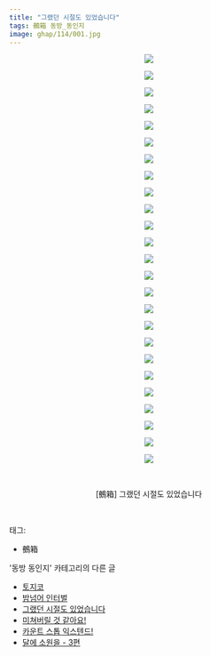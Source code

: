 ```yaml
---
title: "그랬던 시절도 있었습니다"
tags: 鵺箱 동방_동인지
image: ghap/114/001.jpg
---
```

<div class="article">
<p style="text-align: center; clear: none; float: none;"><img src="{{ site.nasurl }}/ghap/114/001.jpg"/></p>
<p style="text-align: center; clear: none; float: none;"><img src="{{ site.nasurl }}/ghap/114/002.jpg"/></p>
<p style="text-align: center; clear: none; float: none;"><img src="{{ site.nasurl }}/ghap/114/003.jpg"/></p>
<p style="text-align: center; clear: none; float: none;"><img src="{{ site.nasurl }}/ghap/114/004.jpg"/></p>
<p style="text-align: center; clear: none; float: none;"><img src="{{ site.nasurl }}/ghap/114/005.jpg"/></p>
<p style="text-align: center; clear: none; float: none;"><img src="{{ site.nasurl }}/ghap/114/006.jpg"/></p>
<p style="text-align: center; clear: none; float: none;"><img src="{{ site.nasurl }}/ghap/114/007.jpg"/></p>
<p style="text-align: center; clear: none; float: none;"><img src="{{ site.nasurl }}/ghap/114/008.jpg"/></p>
<p style="text-align: center; clear: none; float: none;"><img src="{{ site.nasurl }}/ghap/114/009.jpg"/></p>
<p style="text-align: center; clear: none; float: none;"><img src="{{ site.nasurl }}/ghap/114/010.jpg"/></p>
<p style="text-align: center; clear: none; float: none;"><img src="{{ site.nasurl }}/ghap/114/011.jpg"/></p>
<p style="text-align: center; clear: none; float: none;"><img src="{{ site.nasurl }}/ghap/114/012.jpg"/></p>
<p style="text-align: center; clear: none; float: none;"><img src="{{ site.nasurl }}/ghap/114/013.jpg"/></p>
<p style="text-align: center; clear: none; float: none;"><img src="{{ site.nasurl }}/ghap/114/014.jpg"/></p>
<p style="text-align: center; clear: none; float: none;"><img src="{{ site.nasurl }}/ghap/114/015.jpg"/></p>
<p style="text-align: center; clear: none; float: none;"><img src="{{ site.nasurl }}/ghap/114/016.jpg"/></p>
<p style="text-align: center; clear: none; float: none;"><img src="{{ site.nasurl }}/ghap/114/017.jpg"/></p>
<p style="text-align: center; clear: none; float: none;"><img src="{{ site.nasurl }}/ghap/114/018.jpg"/></p>
<p style="text-align: center; clear: none; float: none;"><img src="{{ site.nasurl }}/ghap/114/019.jpg"/></p>
<p style="text-align: center; clear: none; float: none;"><img src="{{ site.nasurl }}/ghap/114/020.jpg"/></p>
<p style="text-align: center; clear: none; float: none;"><img src="{{ site.nasurl }}/ghap/114/021.jpg"/></p>
<p style="text-align: center; clear: none; float: none;"><img src="{{ site.nasurl }}/ghap/114/022.jpg"/></p>
<p style="text-align: center; clear: none; float: none;"><img src="{{ site.nasurl }}/ghap/114/023.jpg"/></p>
<p style="text-align: center; clear: none; float: none;"><img src="{{ site.nasurl }}/ghap/114/024.jpg"/></p>
<p style="text-align: center; clear: none; float: none;"><img src="{{ site.nasurl }}/ghap/114/025.jpg"/></p>
<p style="text-align: center; clear: none; float: none;"><br/></p>
<p style="text-align: center; clear: none; float: none;">[鵺箱] 그랬던 시절도 있었습니다</p>
<p><br/></p>
</div><div class="tagTrail">
<p>태그: </p>
<ul>
<li>鵺箱</li>
</ul>
</div><div class="another">
<p>'동방 동인지' 카테고리의 다른 글</p>
<ul>
<li><a href="/2016-06-18-ghap_116">토지코</a></li>
<li><a href="/2016-06-18-ghap_115">밤넘어 인터벌</a></li>
<li><a href="/2016-06-18-ghap_114">그랬던 시절도 있었습니다</a></li>
<li><a href="/2016-06-18-ghap_113">미쳐버릴 것 같아요!</a></li>
<li><a href="/2016-06-18-ghap_112">카운트 스톱 익스텐드!</a></li>
<li><a href="/2016-06-18-ghap_111">달에 소원을 - 3편</a></li>
</ul>
</div><div class="cb_module cb_fluid">
<div class="cb_wrt cb_profile">
</div><!-- commentList close -->
</div>